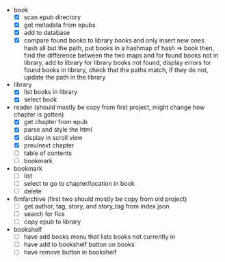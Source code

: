 - book
    - [x] scan epub directory
    - [x] get metadata from epubs
    - [x] add to database
    - [x] compare found books to library books and only insert new ones
        hash all but the path, put books in a hashmap of hash => book
            then, find the difference between the two maps and
            for found books not in library, add to library
            for library books not found, display errors
            for found books in library, check that the paths match, if they do not, update the path in the library
- library
    - [x] list books in library
    - [x] select book
- reader (should mostly be copy from first project, might change how chapter is gotten)
    - [x] get chapter from epub
    - [x] parse and style the html
    - [x] display in scroll view
    - [x] prev/next chapter
    - [ ] table of contents
    - [ ] bookmark
- bookmark
    - [ ] list
    - [ ] select to go to chapter/location in book
    - [ ] delete
- fimfarchive (first two should mostly be copy from old project)
    - [ ] get author, tag, story, and story_tag from index.json
    - [ ] search for fics
    - [ ] copy epub to library
- bookshelf
    - [ ] have add books menu that lists books not currently in
    - [ ] have add to bookshelf button on books
    - [ ] have remove button in bookshelf
